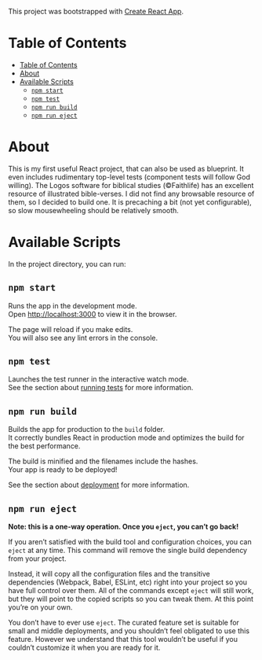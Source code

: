 This project was bootstrapped with [Create React App](https://github.com/facebookincubator/create-react-app).

# Table of Contents

- [Table of Contents](#table-of-contents)
- [About](#about)
- [Available Scripts](#available-scripts)
    - [`npm start`](#`npm-start`)
    - [`npm test`](#`npm-test`)
    - [`npm run build`](#`npm-run-build`)
    - [`npm run eject`](#`npm-run-eject`)

# About

This is my first useful React project, that can also be used as blueprint. It even includes rudimentary top-level tests (component tests will follow God willing). 
The Logos software for biblical studies (©Faithlife) has an excellent resource of illustrated bible-verses. I did not find any browsable resource of them, so I decided to build one. It is precaching a bit (not yet configurable), so slow mousewheeling should be relatively smooth.

# Available Scripts

In the project directory, you can run:

## `npm start`

Runs the app in the development mode.<br>
Open [http://localhost:3000](http://localhost:3000) to view it in the browser.

The page will reload if you make edits.<br>
You will also see any lint errors in the console.

## `npm test`

Launches the test runner in the interactive watch mode.<br>
See the section about [running tests](#running-tests) for more information.

## `npm run build`

Builds the app for production to the `build` folder.<br>
It correctly bundles React in production mode and optimizes the build for the best performance.

The build is minified and the filenames include the hashes.<br>
Your app is ready to be deployed!

See the section about [deployment](#deployment) for more information.

## `npm run eject`

**Note: this is a one-way operation. Once you `eject`, you can’t go back!**

If you aren’t satisfied with the build tool and configuration choices, you can `eject` at any time. This command will remove the single build dependency from your project.

Instead, it will copy all the configuration files and the transitive dependencies (Webpack, Babel, ESLint, etc) right into your project so you have full control over them. All of the commands except `eject` will still work, but they will point to the copied scripts so you can tweak them. At this point you’re on your own.

You don’t have to ever use `eject`. The curated feature set is suitable for small and middle deployments, and you shouldn’t feel obligated to use this feature. However we understand that this tool wouldn’t be useful if you couldn’t customize it when you are ready for it.
